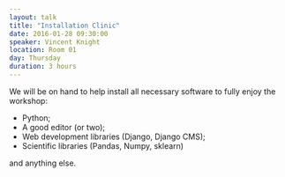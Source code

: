 ```yaml
---
layout: talk
title: "Installation Clinic"
date: 2016-01-28 09:30:00
speaker: Vincent Knight
location: Room 01
day: Thursday
duration: 3 hours
---
```


We will be on hand to help install all necessary software to fully enjoy the
workshop:

- Python;
- A good editor (or two);
- Web development libraries (Django, Django CMS);
- Scientific libraries (Pandas, Numpy, sklearn)

and anything else.

